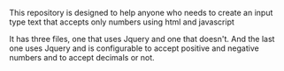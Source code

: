This repository is designed to help anyone who needs to create an input type text that accepts only numbers using html and javascript

It has three files, one that uses Jquery and one that doesn't.
And the last one uses Jquery and is configurable to accept positive and negative numbers and to accept decimals or not.

